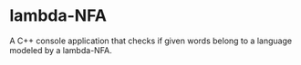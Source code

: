 # lambda-NFA
 A C++ console application that checks if given words belong to a language modeled by a lambda-NFA.
